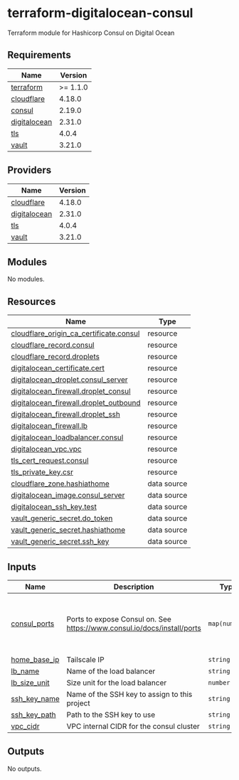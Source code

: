 # terraform-digitalocean-consul
Terraform module for Hashicorp Consul on Digital Ocean

<!-- BEGIN_TF_DOCS -->
## Requirements

| Name | Version |
|------|---------|
| <a name="requirement_terraform"></a> [terraform](#requirement\_terraform) | >= 1.1.0 |
| <a name="requirement_cloudflare"></a> [cloudflare](#requirement\_cloudflare) | 4.18.0 |
| <a name="requirement_consul"></a> [consul](#requirement\_consul) | 2.19.0 |
| <a name="requirement_digitalocean"></a> [digitalocean](#requirement\_digitalocean) | 2.31.0 |
| <a name="requirement_tls"></a> [tls](#requirement\_tls) | 4.0.4 |
| <a name="requirement_vault"></a> [vault](#requirement\_vault) | 3.21.0 |

## Providers

| Name | Version |
|------|---------|
| <a name="provider_cloudflare"></a> [cloudflare](#provider\_cloudflare) | 4.18.0 |
| <a name="provider_digitalocean"></a> [digitalocean](#provider\_digitalocean) | 2.31.0 |
| <a name="provider_tls"></a> [tls](#provider\_tls) | 4.0.4 |
| <a name="provider_vault"></a> [vault](#provider\_vault) | 3.21.0 |

## Modules

No modules.

## Resources

| Name | Type |
|------|------|
| [cloudflare_origin_ca_certificate.consul](https://registry.terraform.io/providers/cloudflare/cloudflare/4.18.0/docs/resources/origin_ca_certificate) | resource |
| [cloudflare_record.consul](https://registry.terraform.io/providers/cloudflare/cloudflare/4.18.0/docs/resources/record) | resource |
| [cloudflare_record.droplets](https://registry.terraform.io/providers/cloudflare/cloudflare/4.18.0/docs/resources/record) | resource |
| [digitalocean_certificate.cert](https://registry.terraform.io/providers/digitalocean/digitalocean/2.31.0/docs/resources/certificate) | resource |
| [digitalocean_droplet.consul_server](https://registry.terraform.io/providers/digitalocean/digitalocean/2.31.0/docs/resources/droplet) | resource |
| [digitalocean_firewall.droplet_consul](https://registry.terraform.io/providers/digitalocean/digitalocean/2.31.0/docs/resources/firewall) | resource |
| [digitalocean_firewall.droplet_outbound](https://registry.terraform.io/providers/digitalocean/digitalocean/2.31.0/docs/resources/firewall) | resource |
| [digitalocean_firewall.droplet_ssh](https://registry.terraform.io/providers/digitalocean/digitalocean/2.31.0/docs/resources/firewall) | resource |
| [digitalocean_firewall.lb](https://registry.terraform.io/providers/digitalocean/digitalocean/2.31.0/docs/resources/firewall) | resource |
| [digitalocean_loadbalancer.consul](https://registry.terraform.io/providers/digitalocean/digitalocean/2.31.0/docs/resources/loadbalancer) | resource |
| [digitalocean_vpc.vpc](https://registry.terraform.io/providers/digitalocean/digitalocean/2.31.0/docs/resources/vpc) | resource |
| [tls_cert_request.consul](https://registry.terraform.io/providers/hashicorp/tls/4.0.4/docs/resources/cert_request) | resource |
| [tls_private_key.csr](https://registry.terraform.io/providers/hashicorp/tls/4.0.4/docs/resources/private_key) | resource |
| [cloudflare_zone.hashiathome](https://registry.terraform.io/providers/cloudflare/cloudflare/4.18.0/docs/data-sources/zone) | data source |
| [digitalocean_image.consul_server](https://registry.terraform.io/providers/digitalocean/digitalocean/2.31.0/docs/data-sources/image) | data source |
| [digitalocean_ssh_key.test](https://registry.terraform.io/providers/digitalocean/digitalocean/2.31.0/docs/data-sources/ssh_key) | data source |
| [vault_generic_secret.do_token](https://registry.terraform.io/providers/hashicorp/vault/3.21.0/docs/data-sources/generic_secret) | data source |
| [vault_generic_secret.hashiathome](https://registry.terraform.io/providers/hashicorp/vault/3.21.0/docs/data-sources/generic_secret) | data source |
| [vault_generic_secret.ssh_key](https://registry.terraform.io/providers/hashicorp/vault/3.21.0/docs/data-sources/generic_secret) | data source |

## Inputs

| Name | Description | Type | Default | Required |
|------|-------------|------|---------|:--------:|
| <a name="input_consul_ports"></a> [consul\_ports](#input\_consul\_ports) | Ports to expose Consul on. See https://www.consul.io/docs/install/ports | `map(number)` | <pre>{<br>  "dns": 8600,<br>  "http": 8500,<br>  "serf-lan": 8301,<br>  "server": 8300<br>}</pre> | no |
| <a name="input_home_base_ip"></a> [home\_base\_ip](#input\_home\_base\_ip) | Tailscale IP | `string` | n/a | yes |
| <a name="input_lb_name"></a> [lb\_name](#input\_lb\_name) | Name of the load balancer | `string` | `"consul-lb"` | no |
| <a name="input_lb_size_unit"></a> [lb\_size\_unit](#input\_lb\_size\_unit) | Size unit for the load balancer | `number` | `1` | no |
| <a name="input_ssh_key_name"></a> [ssh\_key\_name](#input\_ssh\_key\_name) | Name of the SSH key to assign to this project | `string` | `"consul-key"` | no |
| <a name="input_ssh_key_path"></a> [ssh\_key\_path](#input\_ssh\_key\_path) | Path to the SSH key to use | `string` | `"~/.ssh/dokey.pub"` | no |
| <a name="input_vpc_cidr"></a> [vpc\_cidr](#input\_vpc\_cidr) | VPC internal CIDR for the consul cluster | `string` | `"10.10.20.0/24"` | no |

## Outputs

No outputs.
<!-- END_TF_DOCS -->